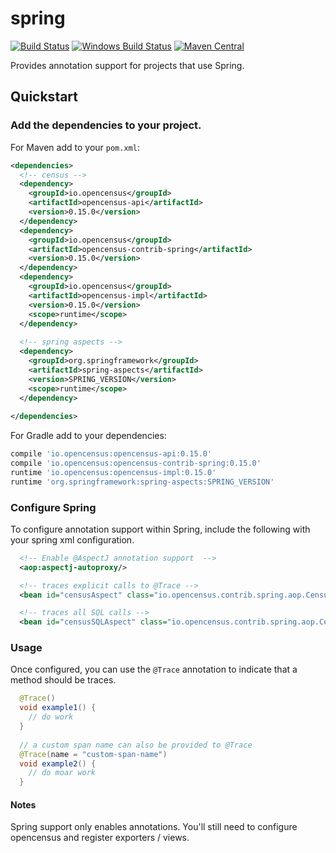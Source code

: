 # spring
[![Build Status][travis-image]][travis-url]
[![Windows Build Status][appveyor-image]][appveyor-url]
[![Maven Central][maven-image]][maven-url]

Provides annotation support for projects that use Spring.  

## Quickstart

### Add the dependencies to your project.

For Maven add to your `pom.xml`:
```xml
<dependencies>
  <!-- census -->
  <dependency>
    <groupId>io.opencensus</groupId>
    <artifactId>opencensus-api</artifactId>
    <version>0.15.0</version>
  </dependency>
  <dependency>
    <groupId>io.opencensus</groupId>
    <artifactId>opencensus-contrib-spring</artifactId>
    <version>0.15.0</version>
  </dependency>
  <dependency>
    <groupId>io.opencensus</groupId>
    <artifactId>opencensus-impl</artifactId>
    <version>0.15.0</version>
    <scope>runtime</scope>
  </dependency>
  
  <!-- spring aspects -->
  <dependency>
    <groupId>org.springframework</groupId>
    <artifactId>spring-aspects</artifactId>
    <version>SPRING_VERSION</version>
    <scope>runtime</scope>
  </dependency>
  
</dependencies>
```

For Gradle add to your dependencies:
```gradle
compile 'io.opencensus:opencensus-api:0.15.0'
compile 'io.opencensus:opencensus-contrib-spring:0.15.0'
runtime 'io.opencensus:opencensus-impl:0.15.0'
runtime 'org.springframework:spring-aspects:SPRING_VERSION'
```

### Configure Spring

To configure annotation support within Spring, include the following with your
spring xml configuration.

```xml
  <!-- Enable @AspectJ annotation support  -->
  <aop:aspectj-autoproxy/>

  <!-- traces explicit calls to @Trace -->
  <bean id="censusAspect" class="io.opencensus.contrib.spring.aop.CensusSpringAspect"/>

  <!-- traces all SQL calls -->
  <bean id="censusSQLAspect" class="io.opencensus.contrib.spring.aop.CensusSpringSQLAspect"/>
```

### Usage 

Once configured, you can use the `@Trace` annotation to indicate that a method should be traces.

```java
  @Trace()
  void example1() {
    // do work
  }
  
  // a custom span name can also be provided to @Trace  
  @Trace(name = "custom-span-name")
  void example2() {
    // do moar work
  }
```

#### Notes

Spring support only enables annotations.  You'll still need to configure opencensus and register exporters / views.

[travis-image]: https://travis-ci.org/census-instrumentation/opencensus-java.svg?branch=master
[travis-url]: https://travis-ci.org/census-instrumentation/opencensus-java
[appveyor-image]: https://ci.appveyor.com/api/projects/status/hxthmpkxar4jq4be/branch/master?svg=true
[appveyor-url]: https://ci.appveyor.com/project/opencensusjavateam/opencensus-java/branch/master
[maven-image]: https://maven-badges.herokuapp.com/maven-central/io.opencensus/opencensus-contrib-spring/badge.svg
[maven-url]: https://maven-badges.herokuapp.com/maven-central/io.opencensus/opencensus-contrib-spring
